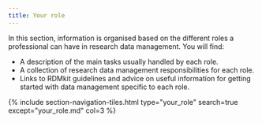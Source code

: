 ```yaml
---
title: Your role
---
```


In this section, information is organised based on the different roles a professional can have in research data management. You will find:
- A description of the main tasks usually handled by each role.
- A collection of research data management responsibilities for each role.
- Links to RDMkit guidelines and advice on useful information for getting started with data management specific to each role.




{% include section-navigation-tiles.html type="your_role" search=true except="your_role.md" col=3 %}

